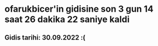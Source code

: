 # ofarukbicer'in gidisine son 3 gun 14 saat 26 dakika 22 saniye kaldi

## Gidis tarihi: 30.09.2022 :(